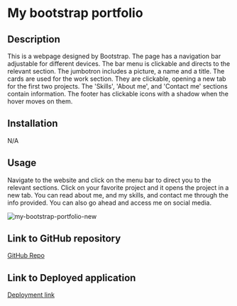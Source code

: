 # My bootstrap portfolio

## Description

This is a webpage designed by Bootstrap. The page has a navigation bar adjustable for different devices. The bar menu is clickable and directs to the relevant section. The jumbotron includes a picture, a name and a title. The cards are used for the work section. They are clickable, opening a new tab for the first two projects. The 'Skills', 'About me', and 'Contact me' sections contain information. The footer has clickable icons with a shadow when the hover moves on them.   


## Installation

N/A

## Usage

Navigate to the website and click on the menu bar to direct you to the relevant sections. Click on your favorite project and it opens the project in a new tab. You can read about me, and my skills, and contact me through the info provided. You can also go ahead and access me on social media.


![my-bootstrap-portfolio-new](https://github.com/AshivaA/bootstrap-portfolio/assets/136107176/b0c58a40-90b6-4bec-bc7f-90ebbb0981a0)




## Link to GitHub repository
[GitHub Repo](https://github.com/AshivaA/bootstrap-portfolio.git)

## Link to Deployed application
[Deployment link](https://ashivaa.github.io/bootstrap-portfolio/)

